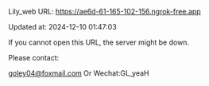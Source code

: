 Lily_web URL: https://ae6d-61-165-102-156.ngrok-free.app

Updated at: 2024-12-10 01:47:03

If you cannot open this URL, the server might be down.

Please contact: 

goley04@foxmail.com Or Wechat:GL_yeaH